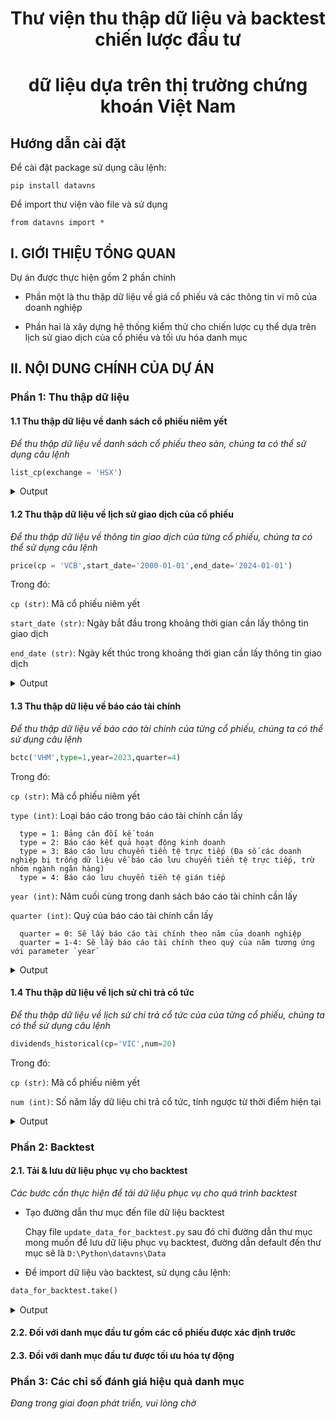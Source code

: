 <div align="center">

# **Thư viện thu thập dữ liệu và backtest chiến lược đầu tư**
# **dữ liệu dựa trên thị trường chứng khoán Việt Nam**
</div>


## Hướng dẫn cài đặt

Để cài đặt package sử dụng câu lệnh:

    pip install datavns
  
Để import thư viện vào file và sử dụng

    from datavns import *

## I. GIỚI THIỆU TỔNG QUAN
Dự án được thực hiện gồm 2 phần chính
- Phần một là thu thập dữ liệu về giá cổ phiếu và các thông tin vi mô của doanh nghiệp

- Phần hai là xây dựng hệ thống kiểm thử cho chiến lược cụ thể dựa trên lịch sử giao dịch của cổ phiếu và tối ưu hóa danh mục


## II. NỘI DUNG CHÍNH CỦA DỰ ÁN

### Phần 1: Thu thập dữ liệu

#### 1.1 Thu thập dữ liệu về danh sách cổ phiếu niêm yết
*Để thu thập dữ liệu về danh sách cổ phiếu theo sàn, chúng ta có thể sử dụng câu lệnh*
```python
list_cp(exchange = 'HSX')
```
<details>
  <summary>Output</summary>

```
    Symbol TradeCenterId                                        CompanyName     CategoryName
0      AAA          HOSE                  Công ty Cổ phần Nhựa An Phát Xanh  Nguyên vật liệu
1      AAM          HOSE                    Công ty Cổ phần Thủy sản Mekong      Nông nghiệp
2      AAT          HOSE        Công ty Cổ phần Tập đoàn Tiên Sơn Thanh Hóa   Hàng tiêu dùng
3      ABR          HOSE              Công ty Cổ phần Đầu tư Nhãn hiệu Việt   Hàng tiêu dùng
4      ABS          HOSE     Công ty cổ phần Dịch vụ Nông nghiệp Bình Thuận      Nông nghiệp
..     ...           ...                                                ...              ...
388    VSI          HOSE  Công ty Cổ phần Đầu tư và Xây dựng Cấp thoát nước          Dịch vụ
389    VTB          HOSE               Công ty Cổ phần Viettronics Tân Bình   Hàng tiêu dùng
390    VTO          HOSE            Công ty Cổ phần Vận tải Xăng dầu VITACO       Năng lượng
391    YBM          HOSE     Công ty Cổ phần Khoáng sản Công nghiệp Yên Bái  Nguyên vật liệu
392    YEG          HOSE                     Công ty Cổ phần Tập đoàn Yeah1          Dịch vụ
```
</details>

#### 1.2 Thu thập dữ liệu về lịch sử giao dịch của cổ phiếu
*Để thu thập dữ liệu về thông tin giao dịch của từng cổ phiếu, chúng ta có thể sử dụng câu lệnh*
```python
price(cp = 'VCB',start_date='2000-01-01',end_date='2024-01-01')
```
Trong đó:

  `cp (str)`: Mã cổ phiếu niêm yết

  `start_date (str)`: Ngày bắt đầu trong khoảng thời gian cần lấy thông tin giao dịch

  `end_date (str)`: Ngày kết thúc trong khoảng thời gian cần lấy thông tin giao dịch
<details>
  <summary>Output</summary>

```
                  date symbol  priceHigh   priceLow  priceOpen  priceAverage  priceClose  ...  sellQuantity  adjRatio  currentForeignRoom  propTradingNetDealValue  propTradingNetPTValue  propTradingNetValue    unit
2009-06-30  2009-06-30    VCB  13.753204  13.753204  13.753204     13.753204   13.753204  ...      294070.0   4.36262          82612532.0                      NaN                    NaN                  NaN  1000.0
2009-07-01  2009-07-01    VCB  14.440864  13.638594  14.440864     13.867814   13.867814  ...     9434870.0   4.36262          82441852.0                      NaN                    NaN                  NaN  1000.0
2009-07-02  2009-07-02    VCB  13.753204  13.180154  13.638594     13.294764   13.294764  ...     4349330.0   4.36262          82445952.0                      NaN                    NaN                  NaN  1000.0
2009-07-03  2009-07-03    VCB  13.065544  12.836324  12.950934     12.836324   12.836324  ...     1707030.0   4.36262          82445952.0                      NaN                    NaN                  NaN  1000.0
2009-07-06  2009-07-06    VCB  13.409374  12.836324  12.836324     13.409374   13.409374  ...     1761890.0   4.36262          82445952.0                      NaN                    NaN                  NaN  1000.0
...                ...    ...        ...        ...        ...           ...         ...  ...           ...       ...                 ...                      ...                    ...                  ...     ...
2023-12-25  2023-12-25    VCB  81.800000  80.700000  80.900000     81.450000   81.800000  ...     1981465.0   1.00000         368592029.0             1.255251e+10           0.000000e+00         1.255251e+10  1000.0
2023-12-26  2023-12-26    VCB  82.800000  82.000000  82.000000     82.468081   82.800000  ...     2064601.0   1.00000         369568282.0            -5.857600e+09           0.000000e+00        -5.857600e+09  1000.0
2023-12-27  2023-12-27    VCB  83.200000  82.500000  82.900000     82.947677   82.700000  ...     2154248.0   1.00000         370241676.0             7.025160e+09           0.000000e+00         7.025160e+09  1000.0
2023-12-28  2023-12-28    VCB  83.100000  82.400000  82.700000     82.759912   82.800000  ...     1481457.0   1.00000         370338290.0             8.650900e+08           1.010160e+10         1.096669e+10  1000.0
2023-12-29  2023-12-29    VCB  83.900000  80.300000  83.500000     83.109435   80.300000  ...     3755033.0   1.00000         369747626.0            -1.127470e+10           1.102055e+10        -2.541490e+08  1000.0
```
</details>

#### 1.3 Thu thập dữ liệu về báo cáo tài chính
*Để thu thập dữ liệu về báo cáo tài chính của từng cổ phiếu, chúng ta có thể sử dụng câu lệnh*
```python
bctc('VHM',type=1,year=2023,quarter=4)
```
Trong đó:

  `cp (str)`: Mã cổ phiếu niêm yết

  `type (int)`: Loại báo cáo trong báo cáo tài chính cần lấy

      type = 1: Bảng cân đối kế toán
      type = 2: Báo cáo kết quả hoạt động kinh doanh
      type = 3: Báo cáo lưu chuyển tiền tệ trực tiếp (Đa số các doanh nghiệp bị trống dữ liệu về báo cáo lưu chuyển tiền tệ trực tiếp, trừ nhóm ngành ngân hàng)
      type = 4: Báo cáo lưu chuyển tiền tệ gián tiếp

  `year (int)`: Năm cuối cùng trong danh sách báo cáo tài chính cần lấy

  `quarter (int)`: Quý của báo cáo tài chính cần lấy

      quarter = 0: Sẽ lấy báo cáo tài chính theo năm của doanh nghiệp
      quarter = 1-4: Sẽ lấy báo cáo tài chính theo quý của năm tương ứng với parameter `year`

<details>
  <summary>Output</summary>

```
TÀI SẢN A. Tài sản lưu động và đầu tư ngắn hạn I. Tiền và các khoản tương đương tiền           1. Tiền  ... 2. Nguồn kinh phí đã hình thành tài sản cố định 3. Quỹ dự phòng trợ cấp mất việc làm TỔNG CỘNG NGUỒN VỐN Symbol
2016-4       0                       16491882437206.0                       2802422910160.0    941467410160.0  ...                                             0.0                                  0.0    37520745782451.0    VHM   
2017-4       0                       44421050167080.0                       1561577770818.0    818341400251.0  ...                                               0                                    0    51303819026055.0    VHM   
2018-1       0                       63034145841192.0                       2062432049868.0   1493612044556.0  ...                                             0.0                                  0.0    94692754719784.0    VHM   
2018-2       0                       79522351482962.0                       4718599887522.0   1056804069839.0  ...                                             0.0                                  0.0   117412841677162.0    VHM   
2018-3       0                      107648617911024.0                       5928624411953.0   2042456531699.0  ...                                             0.0                                  0.0   138194633048678.0    VHM   
2018-4       0                       80465682928899.0                       3515572453074.0   2695395180367.0  ...                                             0.0                                  0.0   117807670734368.0    VHM   
2019-1       0                       96614245780097.0                       2387016056828.0   1381145632230.0  ...                                             0.0                                  0.0   128472112295867.0    VHM   
2019-2       0                      103263325121450.0                      14035726372516.0   6738642779317.0  ...                                             0.0                                  0.0   138935344916434.0    VHM   
2019-3       0                      112763374085401.0                       9038091555930.0   5541055127966.0  ...                                             0.0                                  0.0   161661530824145.0    VHM   
2019-4       0                      133821706000000.0                       7231388000000.0   2828216000000.0  ...                                             0.0                                  0.0   197170133000000.0    VHM   
2020-1       0                      141421460000000.0                       4439856000000.0    993105000000.0  ...                                             0.0                                  0.0   203007149000000.0    VHM   
2020-2       0                      141342852000000.0                      11859527000000.0   2458360000000.0  ...                                             0.0                                  0.0   224789551000000.0    VHM   
2020-3       0                      141229902000000.0                      13547878000000.0   4779171000000.0  ...                                             0.0                                  0.0   220509139000000.0    VHM   
2020-4       0                      102010303000000.0                      12479392000000.0   4143874000000.0  ...                                             0.0                                  0.0   214937493000000.0    VHM   
2021-1       0                       94043347000000.0                       7746445000000.0   3309282000000.0  ...                                             0.0                                  0.0   207714674000000.0    VHM   
2021-2       0                      101733721000000.0                       8417973000000.0   2363795000000.0  ...                                             0.0                                  0.0   210849493000000.0    VHM   
2021-3       0                      102471473000000.0                       4504657000000.0   2633827000000.0  ...                                             0.0                                  0.0   219638744000000.0    VHM   
2021-4       0                       91216562000000.0                       4823696000000.0    589818000000.0  ...                                             0.0                                  0.0   230417689000000.0    VHM   
2022-1       0                       94888743000000.0                       5628313000000.0   2553086000000.0  ...                                             0.0                                  0.0   233962584000000.0    VHM   
2022-2       0                      181594498000000.0                      29813549000000.0   3546896000000.0  ...                                             0.0                                  0.0   319105330000000.0    VHM   
2022-3       0                      179330798000000.0                      14743348000000.0   2518249000000.0  ...                                             0.0                                  0.0   341601215000000.0    VHM   
2022-4       0                      185196368000000.0                      10812720000000.0   1844898000000.0  ...                                             0.0                                  0.0   361203698000000.0    VHM   
2023-1       0                      205327661000000.0                       1889644000000.0   1642692000000.0  ...                                             0.0                                  0.0   377621667000000.0    VHM   
2023-2       0                      190310276000000.0                       5105284000000.0   3829067000000.0  ...                                             0.0                                  0.0   391330538000000.0    VHM   
2023-3       0                      215057869000000.0                       2909914000000.0   2482981000000.0  ...                                             0.0                                  0.0   417039474000000.0    VHM   
2023-4       0                      240250006000000.0                      14104131000000.0  13124281000000.0  ...                                             0.0                                  0.0   447360776000000.0    VHM 
```
</details>

#### 1.4 Thu thập dữ liệu về lịch sử chi trả cổ tức
*Để thu thập dữ liệu về lịch sử chi trả cổ tức của của từng cổ phiếu, chúng ta có thể sử dụng câu lệnh*
```python
dividends_historical(cp='VIC',num=20)
```
Trong đó:

  `cp (str)`: Mã cổ phiếu niêm yết

  `num (int)`: Số năm lấy dữ liệu chi trả cổ tức, tính ngược từ thời điểm hiện tại

<details>
  <summary>Output</summary>

```
    year  cashDividend  stockDividend   totalAssets  stockHolderEquity
0   2005           0.0       0.000000  4.891457e+11       3.137832e+11
1   2006           0.0       0.000000  6.744084e+11       5.945214e+11
2   2007           0.0       0.000000  3.179824e+12       1.933137e+12
3   2008           0.0       0.000000  6.021566e+12       1.622503e+12
4   2009         500.0       0.000000  1.431337e+13       3.635735e+12
5   2010           0.0      60.100000  2.614685e+13       9.553640e+12
6   2011        5880.0       0.000000  3.551264e+13       8.252177e+12
7   2012           0.0      27.500000  5.582488e+13       1.087363e+13
8   2013           0.0      32.500000  7.577265e+13       1.861654e+13
9   2014        2149.0      48.700000  9.048531e+13       2.728463e+13
10  2015           0.0      25.800000  1.454947e+14       3.757684e+13
11  2016           0.0      33.500000  1.804508e+14       4.526639e+13
12  2017           0.0       0.000000  2.137921e+14       5.255701e+13
13  2018           0.0      21.000000  2.879742e+14       9.901371e+13
14  2019           0.0       0.000000  4.037408e+14       1.205886e+14
15  2020           0.0       0.000000  4.225038e+14       1.358527e+14
16  2021           0.0      12.499993  4.283845e+14       1.595719e+14
17  2022           0.0       0.000000  5.774072e+14       1.356554e+14
18  2023           0.0       0.000000  6.696171e+14       1.480216e+14
```
</details>

### Phần 2: Backtest

#### 2.1. Tải & lưu dữ liệu phục vụ cho backtest

*Các bước cần thực hiện để tải dữ liệu phục vụ cho quá trình backtest*

* Tạo đường dẫn thư mục đến file dữ liệu backtest

  Chạy file `update_data_for_backtest.py` sau đó chỉ đường dẫn thư mục mong muốn để lưu dữ liệu phục vụ backtest, đường dẫn default đến thư mục sẽ là `D:\Python\datavns\Data`

* Để import dữ liệu vào backtest, sử dụng câu lệnh:

```python
data_for_backtest.take()
```
<details>
  <summary>Output</summary>

```
Dữ liệu phục vụ backtest được lưu tại dict: .data
```
</details>

#### 2.2. Đối với danh mục đầu tư gồm các cổ phiếu được xác định trước


#### 2.3. Đối với danh mục đầu tư được tối ưu hóa tự động

### Phần 3: Các chỉ số đánh giá hiệu quả danh mục

*Đang trong giai đoạn phát triển, vui lòng chờ*

























